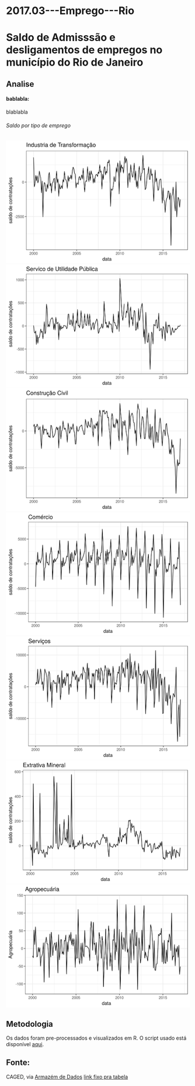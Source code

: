 # 2017.03---Emprego---Rio

# Saldo de Admisssão e desligamentos de empregos no município do Rio de Janeiro


## Analise
#### bablabla:

blablabla

###### Saldo por tipo de emprego


![alt text](plots_raw/industria_de_transformacao.png)
![alt text](plots_raw/servico_de_utilidade_publica.png)
![alt text](plots_raw/construção_civil.png)
![alt text](plots_raw/comercio.png)
![alt text](plots_raw/servicos.png)
![alt text](plots_raw/extrativ_mineral.png)
![alt text](plots_raw/agropecuaria.png)



## Metodologia

Os dados foram pre-processados e visualizados em R. O script usado está disponível [aqui](https://github.com/database-RJ/2017.03---Emprego---Rio/blob/master/admissao_desligamento.R).


## Fonte:

CAGED, via [Armazém de Dados](http://www.armazemdedados.rio.rj.gov.br/)
[link fixo pra tabela](http://www.armazemdedados.rio.rj.gov.br/arquivos/3175_cagedfev17.XLS)
